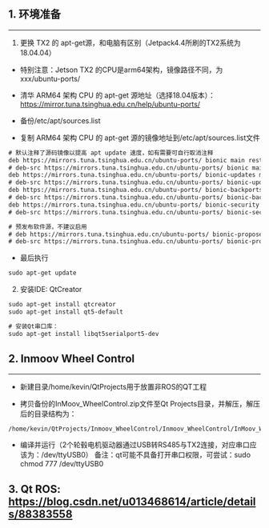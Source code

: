 ## 1. 环境准备
----------

1. 更换 TX2 的 apt-get源，和电脑有区别（Jetpack4.4所刷的TX2系统为18.04.04）

* 特别注意：Jetson TX2 的CPU是arm64架构，镜像路径不同，为xxx/ubuntu-ports/

* 清华 ARM64 架构 CPU 的 apt-get 源地址（选择18.04版本）：https://mirror.tuna.tsinghua.edu.cn/help/ubuntu-ports/
* 备份/etc/apt/sources.list

* 复制 ARM64 架构 CPU 的 apt-get 源的镜像地址到/etc/apt/sources.list文件
```html
# 默认注释了源码镜像以提高 apt update 速度，如有需要可自行取消注释
deb https://mirrors.tuna.tsinghua.edu.cn/ubuntu-ports/ bionic main restricted universe multiverse
# deb-src https://mirrors.tuna.tsinghua.edu.cn/ubuntu-ports/ bionic main restricted universe multiverse
deb https://mirrors.tuna.tsinghua.edu.cn/ubuntu-ports/ bionic-updates main restricted universe multiverse
# deb-src https://mirrors.tuna.tsinghua.edu.cn/ubuntu-ports/ bionic-updates main restricted universe multiverse
deb https://mirrors.tuna.tsinghua.edu.cn/ubuntu-ports/ bionic-backports main restricted universe multiverse
# deb-src https://mirrors.tuna.tsinghua.edu.cn/ubuntu-ports/ bionic-backports main restricted universe multiverse
deb https://mirrors.tuna.tsinghua.edu.cn/ubuntu-ports/ bionic-security main restricted universe multiverse
# deb-src https://mirrors.tuna.tsinghua.edu.cn/ubuntu-ports/ bionic-security main restricted universe multiverse

# 预发布软件源，不建议启用
# deb https://mirrors.tuna.tsinghua.edu.cn/ubuntu-ports/ bionic-proposed main restricted universe multiverse
# deb-src https://mirrors.tuna.tsinghua.edu.cn/ubuntu-ports/ bionic-proposed main restricted universe multiverse
```

* 最后执行
```html
sudo apt-get update  
```

2. 安装IDE: QtCreator
```html
sudo apt-get install qtcreator
sudo apt-get install qt5-default

# 安装Qt串口库：
sudo apt-get install libqt5serialport5-dev
```

## 2. Inmoov Wheel Control
----------
* 新建目录/home/kevin/QtProjects用于放置非ROS的QT工程

* 拷贝备份的InMoov_WheelControl.zip文件至Qt Projects目录，并解压，解压后的目录结构为：
```html
/home/kevin/QtProjects/Inmoov_WheelControl/Inmoov_WheelControl/InMoov_WheelControl.pro # 备注：Inmoov_WheelControl有两级，防止编译文件目录乱
```

* 编译并运行（2个轮毂电机驱动器通过USB转RS485与TX2连接，对应串口应该为：/dev/ttyUSB0）
备注：qt可能不具备打开串口权限，可尝试：sudo chmod 777 /dev/ttyUSB0


## 3. Qt ROS: https://blog.csdn.net/u013468614/article/details/88383558



